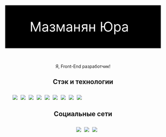 <h1  style="
        display: flex; 
        justify-content:center
        width:100%;
        margin-bottom:50px
            ">
    <img  src="assets/header-logo.png">
    
</h1>

<p  style="
        display: flex; 
        justify-content:center;
        margin-bottom:50px:
        ">
    Я, Front-End разработчик!
</p>

<h2 style="
        display: flex; 
        justify-content:center;
        margin-bottom:30px
            ">
            Стэк и технологии
</h2>
<article>
<ul  style="display: flex; 
            gap: 10px;
            flex-wrap:wrap;
            align-items: center;
            list-style:none">
    <li>    
        <img src="https://img.shields.io/badge/HTML-black?style=for-the-badge&logo=HTML"/>
    </li>
    <li>
        <img src="https://img.shields.io/badge/css3-black?style=for-the-badge&logo=css3"/>      
    </li>
    <li>
        <img src="https://img.shields.io/badge/sass-black?style=for-the-badge&logo=sass"/>
    </li>
    <li>
        <img src="https://img.shields.io/badge/JQuery-black?style=for-the-badge&logo=jquery"/>
    </li>
    <li>
        <img src="https://img.shields.io/badge/bootstrap-black?style=for-the-badge&logo=bootstrap"/>
    </li>
    <li>
        <img src="https://img.shields.io/badge/javascript-black?style=for-the-badge&logo=javascript"/>      
    </li>
    <li>
        <img src="https://img.shields.io/badge/npm-black?style=for-the-badge&logo=npm"/>
    </li>
    <li>
        <img src="https://img.shields.io/badge/gulp-black?style=for-the-badge&logo=gulp"/>
    </li>
    <li>
        <img src="https://img.shields.io/badge/webpack-black?style=for-the-badge&logo=webpack"/>
    </li>

</ul>
</article>
<h2 style="
        display: flex; 
        justify-content:center;
        margin-bottom:30px
            "> Социальные сети</h2>
<article>
    <ul style="display: flex; 
            justify-content:center;
            gap: 10px;
            flex-wrap:wrap;
            align-items: center;
            list-style:none">
       <li>
            <a href="https://wa.me/79304061748">
                <img src="https://img.shields.io/badge/whatsapp-black?style=for-the-badge&logo=whatsapp"/>
            </a>
        </li>
         <li>
            <a href="mailto:mazmanya@mail.ru">
                <img src="https://img.shields.io/badge/mail-black?style=for-the-badge&logo=mail.ru"/>
            </a>
        </li>
        <li>
            <a href="https://te.me/79304061748">
                <img src="https://img.shields.io/badge/telegram-black?style=for-the-badge&logo=telegram"/>
            </a>
    </ul>
</article>

